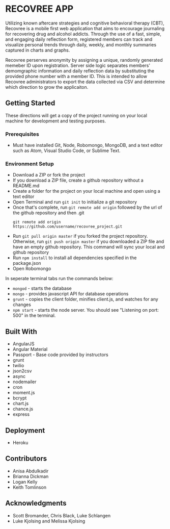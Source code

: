 # RECOVREE APP

Utilizing known aftercare strategies and cognitive behavioral therapy (CBT), Recovree is a mobile first web application that aims to encourage journaling for recovering drug and alcohol addicts. Through the use of a fast, simple, and engaging daily  reflection form, registered members can track and visualize personal trends through daily, weekly, and monthly summaries captured in charts and graphs. 

Recovree perserves anonymity by assigning a unique, randomly generated memeber ID upon registration. Server side logic separates members' demomgraphic information and daily reflection data by substituting the provided phone number with a member ID. This is intended to allow Recovree administrators to export the data collected via CSV and determine which direction to grow the applicaiton. 

## Getting Started 
These directions will get a copy of the project running on your local machine for development and testing purposes. 

### Prerequisites 
* Must have installed Git, Node, Robomongo, MongoDB, and a text editor such as Atom, Visual Studio Code, or Sublime Text. 

### Environment Setup
* Download a ZIP or fork the project
* If you download a ZIP file, create a github repository without a README.md
* Create a folder for the project on your local machine and open using a text editor
* Open Terminal and run `git init` to initialize a git repository
* Once that's complete, run `git remote add origin` followed by the url of the github repository and then .git
   ```
   git remote add origin https://github.com/username/recovree_project.git
   ```
 * Run `git pull origin master` if you forked the project repository. Otherwise, run `git push origin master` if you downloaded a ZIP file and have an empty github repository. This command will sync your local and github repository
 * Run `npm install` to install all dependencies specified in the package.json
 * Open Robomongo

In seperate terminal tabs run the commands below:
* `mongod` - starts the database
* `mongo` - provides javascript API for database operations
* `grunt` - copies the client folder, minifies client.js, and watches for any changes
* `npm start` - starts the node server. You should see "Listening on port: 500" in the terminal. 


## Built With
* AngularJS 
* Angular Material
* Passport - Base code provided by instructors
* grunt
* twilio
* json2csv
* async
* nodemailer
* cron
* moment.js
* bcrypt
* chart.js
* chance.js
* express

## Deployment
* Heroku

## Contributors
* Anisa Abdulkadir
* Brianna Dickman
* Logan Kelly
* Keith Tomlinson


## Acknowledgments
* Scott Bromander, Chris Black, Luke Schlangen
* Luke Kjolsing and Melissa Kjolsing


